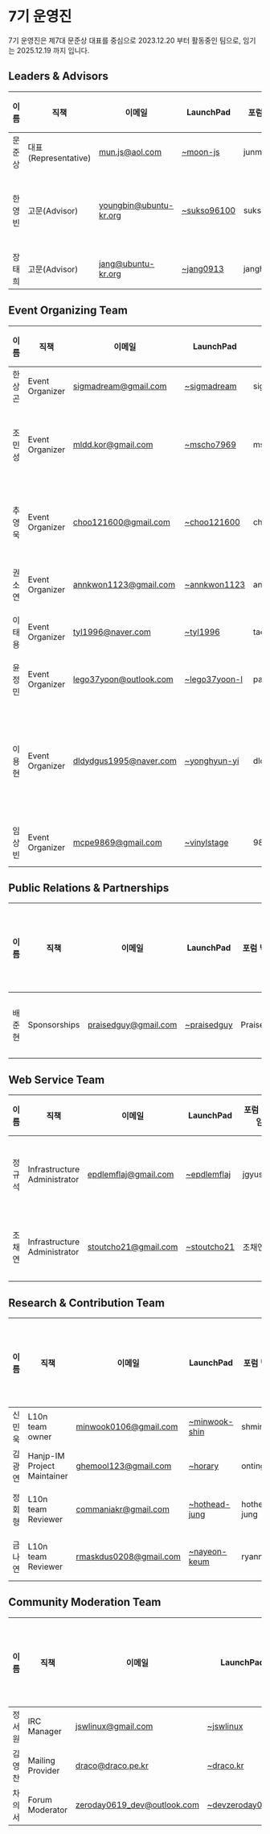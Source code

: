 # 7기 운영진

7기 운영진은 제7대 문준상 대표를 중심으로 2023.12.20 부터 활동중인 팀으로, 임기는 2025.12.19 까지 입니다.

## Leaders & Advisors

| 이름 | 직책 | 이메일 | LaunchPad | 포럼 닉네임 | 위키 닉네임 | 비고 | 정관상 회원 구분 |
| --- | --- | --- | --- | --- | --- | --- | --- |
| 문준상 | 대표(Representative) | mun.js@aol.com | [~moon-js](https://launchpad.net/~moon-js) | junmoon | . | . | 대표(운영위원) |
| 한영빈 | 고문(Advisor) | youngbin@ubuntu-kr.org | [~sukso96100](https://launchpad.net/~sukso96100) | sukso96100 | sukso96100 | . | 운영위원(2023-12-22 ~ 2025-12-21) |
| 장태희 | 고문(Advisor) | jang@ubuntu-kr.org | [~jang0913](https://launchpad.net/~jang0913) | janghe11 | janghe11 | . | 준회원 |

## Event Organizing Team	

| 이름 | 직책 | 이메일 | LaunchPad | 포럼 닉네임 | 위키 닉네임 | 비고 | 정관상 회원 구분 |
| --- | --- | --- | --- | --- | --- | --- | --- |
| 한상곤 | Event Organizer | sigmadream@gmail.com | [~sigmadream](https://launchpad.net/~sigmadream) | sigmadream | Sigmadream | . | 정회원 |
| 조민성 | Event Organizer | mldd.kor@gmail.com | [~mscho7969](https://launchpad.net/~mscho7969) | mscho7969 | . | . | 운영위원(2023-12-22 ~ 2025-12-21) |
| 추영욱 | Event Organizer | choo121600@gmail.com | [~choo121600](https://launchpad.net/~choo121600) | choo121600 | . | . | 운영위원(2023-12-22 ~ 2025-12-21) |
| 권소연 | Event Organizer | annkwon1123@gmail.com | [~annkwon1123](https://launchpad.net/~annkwon1123) | annkwon1123 | . | 2024. 02. 22. 합류 | 정회원 |
| 이태용 | Event Organizer | tyl1996@naver.com | [~tyl1996](https://launchpad.net/~tyl1996) | tae | . | 2024. 02. 22. 합류 | 정회원 |
| 윤정민 | Event Organizer | lego37yoon@outlook.com | [~lego37yoon-l](https://launchpad.net/~lego37yoon-l) | paperbox | . | 2024. 02. 22. 합류 | 정회원 |
| 이용현 | Event Organizer | dldydgus1995@naver.com | [~yonghyun-yi](https://launchpad.net/~yonghyun-yi) | dldydgus1995 | . | 2024. 02. 22. 합류 2024. 11. 05. 운영진 활동 종료 | 준회원 (11. 05. 이후) (정회원 기간 02. 22. ~ 11. 05.) |
| 임상빈 | Event Organizer | mcpe9869@gmail.com | [~vinylstage](https://launchpad.net/~vinylstage) | 98sangbin | . | 2024. 10. 04. 합류 | 정회원 |


## Public Relations & Partnerships

| 이름 | 직책 | 이메일 | LaunchPad | 포럼 닉네임 | 위키 닉네임 | 비고 | 정관상 회원 구분 |
| --- | --- | --- | --- | --- | --- | --- | --- |
| 배준현 | Sponsorships | praisedguy@gmail.com | [~praisedguy](https://launchpad.net/~praisedguy) | Praisedguy | Praisedguy | Event Organizing Team - Event Organizer 겸직 | 정회원 |

## Web Service Team

| 이름 | 직책 | 이메일 | LaunchPad | 포럼 닉네임 | 위키 닉네임 | 비고 | 정관상 회원 구분 |
| --- | --- | --- | --- | --- | --- | --- | --- |
| 정규석 | Infrastructure Administrator | epdlemflaj@gmail.com | [~epdlemflaj](https://launchpad.net/~epdlemflaj) | jgyuseok | jgyuseok | . | 운영위원(2023-12-22 ~ 2025-12-21) |
| 조채연 | Infrastructure Administrator | stoutcho21@gmail.com | [~stoutcho21](https://launchpad.net/~stoutcho21) | 조채연 | 조채연 | . | 운영위원 (2023. 3. 25 ~ 2025. 3. 24.) |

## Research & Contribution Team	

| 이름 | 직책 | 이메일 | LaunchPad | 포럼 닉네임 | 위키 닉네임 | 비고 | 정관상 회원 구분 |
| --- | --- | --- | --- | --- | --- | --- | --- |
| 신민욱 | L10n team owner | minwook0106@gmail.com | [~minwook-shin](https://launchpad.net/~minwook-shin) | shminwook | Ghg | . | 준회원 |
| 김광연 | Hanjp-IM Project Maintainer | ghemool123@gmail.com| [~horary](https://launchpad.net/~horary) | onting | Onting | . | 정회원 |
| 정회형 | L10n team Reviewer | commaniakr@gmail.com | [~hothead-jung](https://launchpad.net/~hothead-jung) | hothead-jung | . | 2023. 04. 29. 합류 | 정회원 |
| 금나연 | L10n team Reviewer | rmaskdus0208@gmail.com | [~nayeon-keum](https://launchpad.net/~nayeon-keum) | ryann3 | . | 2024. 02. 22. 합류 | 정회원 |

## Community Moderation Team	

| 이름 | 직책 | 이메일 | LaunchPad | 포럼 닉네임 | 위키 닉네임 | 비고 | 정관상 회원 구분 |
| --- | --- | --- | --- | --- | --- | --- | --- |
| 정서원 | IRC Manager | jswlinux@gmail.com | [~jswlinux](https://launchpad.net/~jswlinux) | Seony | Seony | . | 준회원 |
| 김영찬 | Mailing Provider | draco@draco.pe.kr | [~draco.kr](https://launchpad.net/~draco.kr) | draco | draco | . | 정회원 |
| 차의서 | Forum Moderator | zeroday0619_dev@outlook.com | [~devzeroday0619](https://launchpad.net/~devzeroday0619) | zeroday0619 | zeroday0619 | . | 정회원 |
